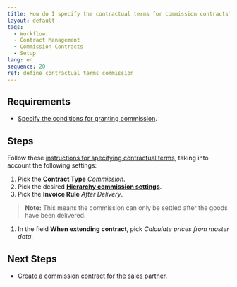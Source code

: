 ```yaml
---
title: How do I specify the contractual terms for commission contracts?
layout: default
tags:
  - Workflow
  - Contract Management
  - Commission Contracts
  - Setup
lang: en
sequence: 20
ref: define_contractual_terms_commission
---
```


## Requirements
- [Specify the conditions for granting commission](Commission_conditons_details).

## Steps
Follow these [instructions for specifying contractual terms](Define_contractual_terms), taking into account the following settings:
1. Pick the **Contract Type** *Commission*.
1. Pick the desired [**Hierarchy commission settings**](Commission_conditons_details).
1. Pick the **Invoice Rule** *After Delivery*.
 >**Note:** This means the commission can only be settled after the goods have been delivered.

1. In the field **When extending contract**, pick *Calculate prices from master data*.

## Next Steps
- [Create a commission contract for the sales partner](Create_commission_contract).
